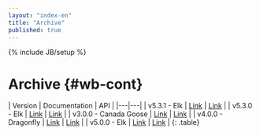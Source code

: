 ```yaml
---
layout: "index-en"
title: "Archive"
published: true
---
```


{% include JB/setup %}

# Archive {#wb-cont}

| Version | Documentation | API | 
|---|---|
| v5.3.1 - Elk | [Link](5.3.1/index-en.html) | [Link](/api/v5.3.1/yuidoc/) |
| v5.3.0 - Elk | [Link](5.3.0/index-en.html) | [Link](/api/v5.3.0/yuidoc/) |
| v3.0.0 - Canada Goose | [Link](3.0/index-en.html) | [Link](/api/3.0/yuidoc/) |
| v4.0.0 - Dragonfly | [Link](4.0/index-en.html) | [Link](/api/4.0/yuidoc/) |
| v5.0.0 - Elk | [Link](5.0/index-en.html) | [Link](/api/5.0/yuidoc/) |
{: .table}
